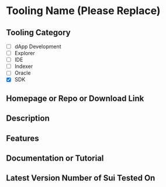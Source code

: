 # Tooling Name (Please Replace)

## Tooling Category

- [ ] dApp Development
- [ ] Explorer
- [ ] IDE
- [ ] Indexer
- [ ] Oracle
- [x] SDK

## Homepage or Repo or Download Link

## Description

## Features

## Documentation or Tutorial

## Latest Version Number of Sui Tested On

